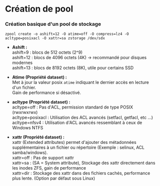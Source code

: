 Création de pool
===

### Création basique d'un pool de stockage

```shell
zpool create -o ashift=12 -O atime=off -O compress=lz4 -O acltype=posixacl -O xattr=sa zstorage /dev/sdx
```

- **Ashift :**  
ashift=9 : blocs de 512 octets (2^9)  
ashift=12 : blocs de 4096 octets (4K) → recommandé pour disques modernes  
ashift=13 : blocs de 8192 octets (8K), utile pour certains SSD  

- **Atime (Propriété dataset) :**  
Met à jour la valeur posix `atime` indiquant le dernier accès en lecture d'un fichier.  
Gain de performance si désactivé.  

- **acltype (Propriété dataset) :**  
acltype=off : Pas d'ACL, permission standard de type POSIX (rwxrwxrwx)  
acltype=posixacl : Utilisation des ACL avancés (setfacl, getfacl, etc ...)  
acltype=nfsv4 : Utilisation d'ACL avancés ressemblant à ceux de Windows NTFS  

- **xattr (Propriété dataset) :**  
xattr (Extended attributes) permet d'ajouter des métadonnées supplémentaires à un fichier ou répertoire (Exemple : selinux, ACL samba/windows).  
xattr=off : Pas de support xattr  
xattr=sa : (SA = System attribute), Stockage des xattr directement dans les inodes ZFS, gain de performance  
xattr=dir : Stockage des xattr dans des fichiers cachés, performance plus lente. (Option par défaut sous Linux)  
